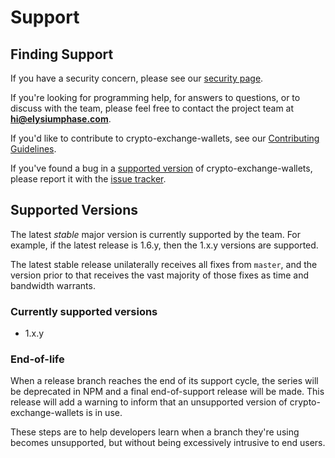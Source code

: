 # Support

## Finding Support

If you have a security concern,
please see our [security page](SECURITY.md).

If you're looking for programming help,
for answers to questions,
or to discuss with the team,
please feel free to contact the project team at **hi@elysiumphase.com**.

If you'd like to contribute to crypto-exchange-wallets,
see our [Contributing Guidelines](CONTRIBUTING.md).

If you've found a bug in a [supported version](#supported-versions)
of crypto-exchange-wallets, please report it with the
[issue tracker](https://github.com/elysiumphase/crypto-exchange-wallets/issues).

## Supported Versions

The latest *stable* major version is currently supported by the team.
For example, if the latest release is 1.6.y, then the 1.x.y versions are supported.

The latest stable release unilaterally receives all fixes from `master`,
and the version prior to that receives the vast majority of those fixes
as time and bandwidth warrants.

### Currently supported versions

- 1.x.y

### End-of-life

When a release branch reaches the end of its support cycle, the series
will be deprecated in NPM and a final end-of-support release will be
made. This release will add a warning to inform that an unsupported
version of crypto-exchange-wallets is in use.

These steps are to help developers learn when a branch they're
using becomes unsupported, but without being excessively intrusive
to end users.
